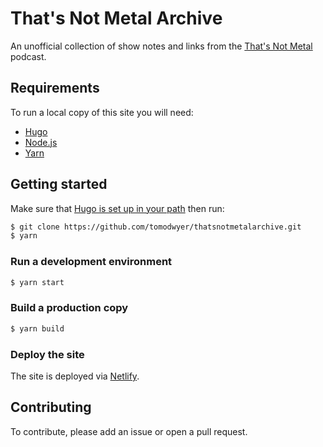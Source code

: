 # That's Not Metal Archive

An unofficial collection of show notes and links from the
[That's Not Metal](http://thatsnotmetal.net/) podcast.

## Requirements

To run a local copy of this site you will need:

* [Hugo](https://gohugo.io/)
* [Node.js](https://nodejs.org/en/)
* [Yarn](https://yarnpkg.com/en/)

## Getting started

Make sure that [Hugo is set up in your path](https://gohugo.io/getting-started/installing/) then run:

```bash
$ git clone https://github.com/tomodwyer/thatsnotmetalarchive.git
$ yarn
```

### Run a development environment

```bash
$ yarn start
```

### Build a production copy

```bash
$ yarn build
```

### Deploy the site

The site is deployed via [Netlify](https://www.netlify.com/).

## Contributing

To contribute, please add an issue or open a pull request.
